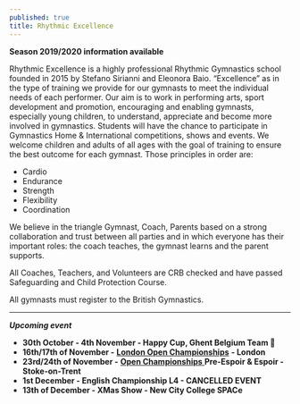 ```yaml
---
published: true
title: Rhythmic Excellence
---
```

**Season 2019/2020 information available**

Rhythmic Excellence is a highly professional Rhythmic Gymnastics school founded in 2015 by Stefano Sirianni and Eleonora Baio. “Excellence” as in the type of training we provide for our gymnasts to meet the individual needs of each performer. Our aim is to work in performing arts, sport development and promotion, encouraging and enabling gymnasts, especially young children, to understand, appreciate and become more involved in gymnastics. Students will have the chance to participate in Gymnastics Home & International competitions, shows and events. We welcome children and adults of all ages with the goal of training to ensure the best outcome for each gymnast. Those principles in order are:

* Cardio
* Endurance
* Strength
* Flexibility
* Coordination

We believe in the triangle Gymnast, Coach, Parents based on a strong collaboration and trust between all parties and in which everyone has their important roles: the coach teaches, the gymnast learns and the parent supports.

All Coaches, Teachers, and Volunteers are CRB checked and have passed Safeguarding and Child Protection Course.

All gymnasts must register to the British Gymnastics.

- - -

_**Upcoming event**_  

* **30th October - 4th November - Happy Cup, Ghent Belgium Team 🏴󠁧󠁢󠁥󠁮󠁧󠁿**
* **16th/17th of November -** [**London Open Championships**](https://www.british-gymnastics.org/event/10035/london-open-rhythmic-level-345) **\- London**
* **23rd/24th of November -** [**Open Championships** ](https://www.british-gymnastics.org/event/9280/rhythmic-open-apparatus-espoir-and-pre-junior-and-group-league-round-3-2019)**Pre-Espoir & Espoir - Stoke-on-Trent**
* **1st December - English Championship L4 - CANCELLED EVENT**
* **13th of December - XMas Show - New City College SPACe**

